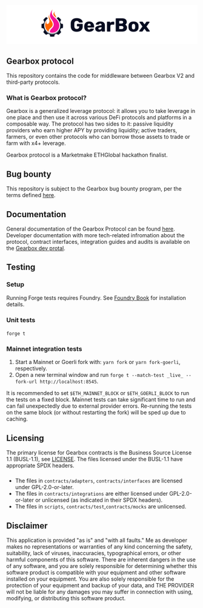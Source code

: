 ![gearbox](header.png)

## Gearbox protocol

This repository contains the code for middleware between Gearbox V2 and third-party protocols.

### What is Gearbox protocol?

Gearbox is a generalized leverage protocol: it allows you to take leverage in one place and then use it across various
DeFi protocols and platforms in a composable way. The protocol has two sides to it: passive liquidity providers who earn higher APY
by providing liquidity; active traders, farmers, or even other protocols who can borrow those assets to trade or farm with x4+ leverage.

Gearbox protocol is a Marketmake ETHGlobal hackathon finalist.

## Bug bounty

This repository is subject to the Gearbox bug bounty program, per the terms defined [here]().

## Documentation

General documentation of the Gearbox Protocol can be found [here](https://docs.gearbox.fi). Developer documentation with
more tech-related infromation about the protocol, contract interfaces, integration guides and audits is available on the
[Gearbox dev protal](https://dev.gearbox.fi).

## Testing

### Setup

Running Forge tests requires Foundry. See [Foundry Book](https://book.getfoundry.sh/getting-started/installation) for installation details.

### Unit tests

`forge t`

### Mainnet integration tests

1. Start a Mainnet or Goerli fork with: `yarn fork` or `yarn fork-goerli`, respectively.
2. Open a new terminal window and run `forge t --match-test _live_ --fork-url http://localhost:8545`.

It is recommended to set `$ETH_MAINNET_BLOCK` or `$ETH_GOERLI_BLOCK` to run the tests on a fixed block. Mainnet tests can take significant time to run and can fail unexpectedly due to external provider errors. Re-running the tests on the same block (or without restarting the fork) will be sped up due to caching.

## Licensing

The primary license for Gearbox contracts is the Business Source License 1.1 (BUSL-1.1), see [LICENSE](https://github.com/Gearbox-protocol/gearbox-contracts/blob/master/LICENSE). The files licensed under the BUSL-1.1 have appropriate SPDX headers.

###

- The files in `contracts/adapters`, `contracts/interfaces` are licensed under GPL-2.0-or-later.
- The files in `contracts/integrations` are either licensed under GPL-2.0-or-later or unlicensed (as indicated in their SPDX headers).
- The files in `scripts`, `contracts/test`,`contracts/mocks` are unlicensed.

## Disclaimer

This application is provided "as is" and "with all faults." Me as developer makes no representations or
warranties of any kind concerning the safety, suitability, lack of viruses, inaccuracies, typographical
errors, or other harmful components of this software. There are inherent dangers in the use of any software,
and you are solely responsible for determining whether this software product is compatible with your equipment and
other software installed on your equipment. You are also solely responsible for the protection of your equipment
and backup of your data, and THE PROVIDER will not be liable for any damages you may suffer in connection with using,
modifying, or distributing this software product.
